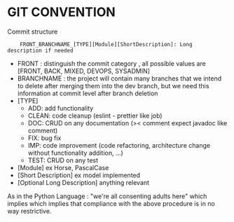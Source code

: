 # GIT CONVENTION 

Commit structure 
```
    FRONT_BRANCHNAME_[TYPE][Module][ShortDescription]: Long description if needed 
```
- FRONT : distinguish the commit category , all possible values are [FRONT, BACK, MIXED, DEVOPS, SYSADMIN]
- BRANCHNAME : the project will contain many branches that we intend to delete after merging them into the dev branch, but we need this information at commit level after branch deletion 
- [TYPE]
  - ADD: add functionality
  - CLEAN: code cleanup (eslint - prettier like job)
  - DOC: CRUD on any documentation (>< comment expect javadoc like comment)
  - FIX: bug fix 
  - IMP: code improvement (code refactoring, architecture change without functionality addition, ...)
  - TEST: CRUD on any test
- [Module] ex Horse, PascalCase
- [Short Description] ex model implemented 
- [Optional Long Description] anything relevant 

As in the Python Language : "we're all consenting adults here" which implies which implies that compliance with the above procedure is in no way restrictive. 






